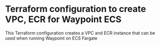 # Terraform configuration to create VPC, ECR for Waypoint ECS

This Terraform configuration creates a VPC and ECR instance that can be used when running Waypoint on ECS Fargate